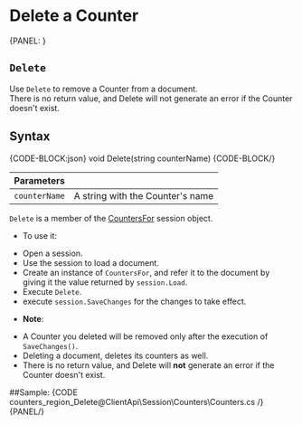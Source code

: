 # Delete a Counter  
{PANEL: }
## `Delete`  
Use `Delete` to remove a Counter from a document.  
There is no return value, and Delete will not generate an error if the Counter doesn't exist.  

## Syntax
{CODE-BLOCK:json}
void Delete(string counterName)
{CODE-BLOCK/}

| Parameters | |
| ------------- | ------------- |
| `counterName` | A string with the Counter's name |

`Delete` is a member of the [CountersFor](../../../client-api/session/counters/counters-overview#counter-management-methods-and-the--structure) session object.

*  To use it:  
  - Open a session.  
  - Use the session to load a document.  
  - Create an instance of `CountersFor`, and refer it to the document by giving it the value returned by `session.Load`.  
  - Execute `Delete`.  
  - execute `session.SaveChanges` for the changes to take effect.  

*  **Note**:  
  - A Counter you deleted will be removed only after the execution of `SaveChanges()`.  
  - Deleting a document, deletes its counters as well.  
  - There is no return value, and Delete will **not** generate an error if the Counter doesn't exist.  

##Sample:
{CODE counters_region_Delete@ClientApi\Session\Counters\Counters.cs /}
{PANEL/}
